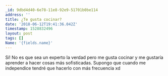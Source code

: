 ```yaml
---
_id: 9dbd4d40-6e78-11e8-92e9-51701b0be114
address: ''
title: ¿Te gusta cocinar?
date: '2018-06-12T19:41:36.042Z'
timestamp: 1528832496
layout: post
tags: []
Name: '{fields.name}'
---
```

 
Sí! No es que sea un experto la verdad pero me gusta cocinar y me gustaría aprender a hacer cosas más sofisticadas.
Supongo que cuando me independice tendré que hacerlo con más frecuencia xd
